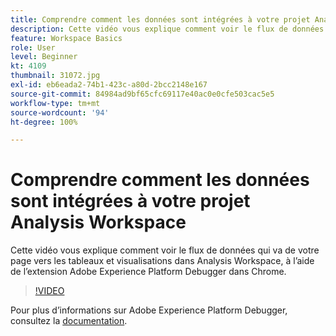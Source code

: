 ```yaml
---
title: Comprendre comment les données sont intégrées à votre projet Analysis Workspace
description: Cette vidéo vous explique comment voir le flux de données qui va de votre page vers les tableaux et visualisations dans Analysis Workspace, à lʼaide de lʼextension Adobe Experience Platform Debugger dans Chrome.
feature: Workspace Basics
role: User
level: Beginner
kt: 4109
thumbnail: 31072.jpg
exl-id: eb6eada2-74b1-423c-a80d-2bcc2148e167
source-git-commit: 84984ad9bf65cfc69117e40ac0e0cfe503cac5e5
workflow-type: tm+mt
source-wordcount: '94'
ht-degree: 100%

---
```


# Comprendre comment les données sont intégrées à votre projet Analysis Workspace

Cette vidéo vous explique comment voir le flux de données qui va de votre page vers les tableaux et visualisations dans Analysis Workspace, à lʼaide de lʼextension Adobe Experience Platform Debugger dans Chrome.

>[!VIDEO](https://video.tv.adobe.com/v/31072/?quality=12&learn=on)

Pour plus d’informations sur Adobe Experience Platform Debugger, consultez la [documentation](https://experienceleague.adobe.com/docs/debugger/using-v2/experience-cloud-debugger.html?lang=fr).

